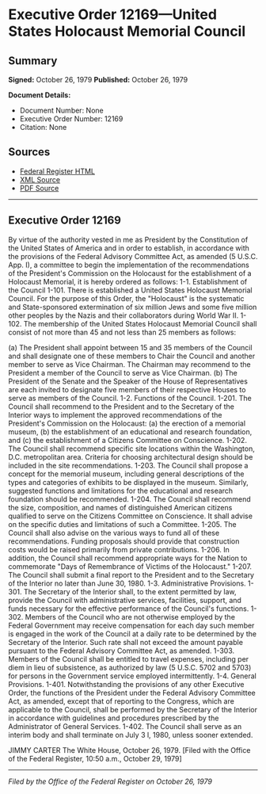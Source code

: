 # Executive Order 12169—United States Holocaust Memorial Council

## Summary

**Signed:** October 26, 1979
**Published:** October 26, 1979

**Document Details:**
- Document Number: None
- Executive Order Number: 12169
- Citation: None

## Sources
- [Federal Register HTML](https://www.presidency.ucsb.edu/documents/executive-order-12169-united-states-holocaust-memorial-council)
- [XML Source](None)
- [PDF Source](None)

---

## Executive Order 12169

By virtue of the authority vested in me as President by the Constitution of the United States of America and in order to establish, in accordance with the provisions of the Federal Advisory Committee Act, as amended (5 U.S.C. App. I), a committee to begin the implementation of the recommendations of the President's Commission on the Holocaust for the establishment of a Holocaust Memorial, it is hereby ordered as follows:
1-1. Establishment of the Council
1-101. There is established a United States Holocaust Memorial Council. For the purpose of this Order, the "Holocaust" is the systematic and State-sponsored extermination of six million Jews and some five million other peoples by the Nazis and their collaborators during World War II.
1-102. The membership of the United States Holocaust Memorial Council shall consist of not more than 45 and not less than 25 members as follows:

(a) The President shall appoint between 15 and 35 members of the Council and shall designate one of these members to Chair the Council and another member to serve as Vice Chairman. The Chairman may recommend to the President a member of the Council to serve as Vice Chairman.
(b) The President of the Senate and the Speaker of the House of Representatives are each invited to designate five members of their respective Houses to serve as members of the Council.
1-2. Functions of the Council.
1-201. The Council shall recommend to the President and to the Secretary of the Interior ways to implement the approved recommendations of the President's Commission on the Holocaust: (a) the erection of a memorial museum, (b) the establishment of an educational and research foundation, and (c) the establishment of a Citizens Committee on Conscience.
1-202. The Council shall recommend specific site locations within the Washington, D.C. metropolitan area. Criteria for choosing architectural design should be included in the site recommendations.
1-203. The Council shall propose a concept for the memorial museum, including general descriptions of the types and categories of exhibits to be displayed in the museum. Similarly, suggested functions and limitations for the educational and research foundation should be recommended.
1-204. The Council shall recommend the size, composition, and names of distinguished American citizens qualified to serve on the Citizens Committee on Conscience. It shall advise on the specific duties and limitations of such a Committee.
1-205. The Council shall also advise on the various ways to fund all of these recommendations. Funding proposals should provide that construction costs would be raised primarily from private contributions.
1-206. In addition, the Council shall recommend appropriate ways for the Nation to commemorate "Days of Remembrance of Victims of the Holocaust."
1-207. The Council shall submit a final report to the President and to the Secretary of the Interior no later than June 30, 1980.
1-3. Administrative Provisions.
1-301. The Secretary of the Interior shall, to the extent permitted by law, provide the Council with administrative services, facilities, support, and funds necessary for the effective performance of the Council's functions.
1-302. Members of the Council who are not otherwise employed by the Federal Government may receive compensation for each day such member is engaged in the work of the Council at a daily rate to be determined by the Secretary of the Interior. Such rate shall not exceed the amount payable pursuant to the Federal Advisory Committee Act, as amended.
1-303. Members of the Council shall be entitled to travel expenses, including per diem in lieu of subsistence, as authorized by law (5 U.S.C. 5702 and 5703) for persons in the Government service employed intermittently.
1-4. General Provisions.
1-401. Notwithstanding the provisions of any other Executive Order, the functions of the President under the Federal Advisory Committee Act, as amended, except that of reporting to the Congress, which are applicable to the Council, shall be performed by the Secretary of the Interior in accordance with guidelines and procedures prescribed by the Administrator of General Services.
1-402. The Council shall serve as an interim body and shall terminate on July 3 l, 1980, unless sooner extended.

JIMMY CARTER
The White House,
October 26, 1979.
[Filed with the Office of the Federal Register, 10:50 a.m., October 29, 1979]

---

*Filed by the Office of the Federal Register on October 26, 1979*
